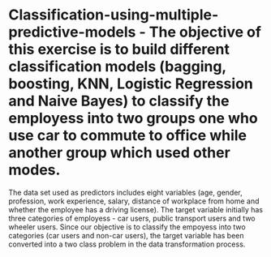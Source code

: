 # Classification-using-multiple-predictive-models - The objective of this exercise is to build different classification models (bagging, boosting, KNN, Logistic Regression and Naive Bayes) to classify the employess into two groups one who use car to commute to office while another group which used other modes.
The data set used as predictors includes eight variables (age, gender, profession, work experience, salary, distance of workplace from home and whether the employee has a driving license).
The target variable initially has three categories of employess - car users, public transport users and two wheeler users. Since our objective is to classify the empoyess into two categories (car users and non-car users), the target variable has been converted into a two class problem in the data transformation process. 
